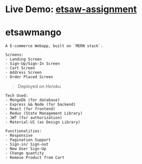 ﻿# Live Demo: [etsaw-assignment](https://etsawmango.herokuapp.com/)

# etsawmango

```
A E-commerce Webapp, built on `MERN stack`.

Screens:
- Landing Screen
- Sign-Up/Sign-In Screen
- Cart Screen
- Address Screen
- Order Placed Screen
```

> Deployed on _Heroku_

```
Tech Used:
- MongoDb (for database)
- Express && Node (for backend)
- React (for frontend)
- Redux (State Management Library)
- JWT (for authorization)
- Material-UI (as Design Library)
```

```
Functionalities:
- Responsive
- Pagination Support
- Sign-in/ Sign-out
- New User Sign-Up
- Change quantity
- Remove Product from Cart
```
